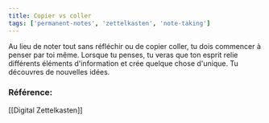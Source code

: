 ```yaml
---
title: Copier vs coller
tags: ['permanent-notes', 'zettelkasten', 'note-taking']
---
```


Au lieu de noter tout sans réfléchir ou de copier coller, tu dois commencer à penser par toi même. Lorsque tu penses, tu veras que ton esprit relie différents éléments d'information et crée quelque chose d'unique. Tu découvres de nouvelles idées.

### Référence:
[[Digital Zettelkasten]]